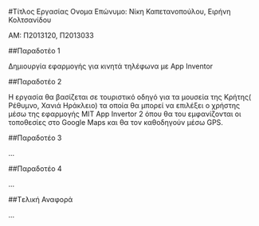 #Τίτλος Εργασίας
Ονομα Επώνυμο: Νίκη Καπετανοπούλου, Ειρήνη Κολτσανίδου

ΑΜ: Π2013120, Π2013033

##Παραδοτέο 1

Δημιουργία εφαρμογής για κινητά τηλέφωνα με App Inventor

##Παραδοτέο 2

Η εργασία θα βασίζεται σε τουριστικό οδηγό για τα μουσεία της Κρήτης( Ρέθυμνο, Χανιά Ηράκλειο) τα οποία θα μπορεί να επιλέξει ο χρήστης μέσω της εφαρμογής MIT App Invertor 2 όπου θα του εμφανίζονται οι τοποθεσίες στο Google Maps και θα τον καθοδηγούν μέσω GPS. 

##Παραδοτέο 3

...

##Παραδοτέο 4

...

##Tελική Αναφορά

...
